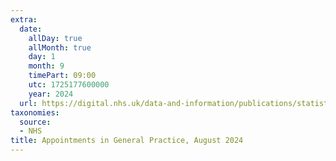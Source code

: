 ```yaml
---
extra:
  date:
    allDay: true
    allMonth: true
    day: 1
    month: 9
    timePart: 09:00
    utc: 1725177600000
    year: 2024
  url: https://digital.nhs.uk/data-and-information/publications/statistical/appointments-in-general-practice/august-2024
taxonomies:
  source:
  - NHS
title: Appointments in General Practice, August 2024
---
```

